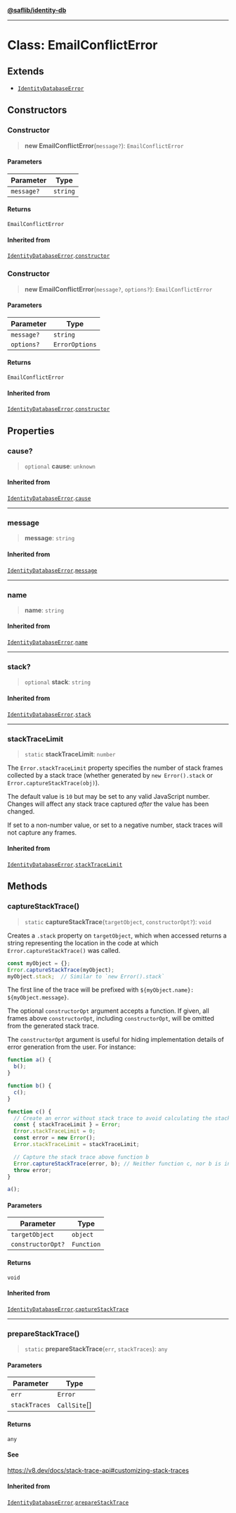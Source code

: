 [**@saflib/identity-db**](../index.md)

***

# Class: EmailConflictError

## Extends

- [`IdentityDatabaseError`](IdentityDatabaseError.md)

## Constructors

### Constructor

> **new EmailConflictError**(`message?`): `EmailConflictError`

#### Parameters

| Parameter | Type |
| ------ | ------ |
| `message?` | `string` |

#### Returns

`EmailConflictError`

#### Inherited from

[`IdentityDatabaseError`](IdentityDatabaseError.md).[`constructor`](IdentityDatabaseError.md#constructor)

### Constructor

> **new EmailConflictError**(`message?`, `options?`): `EmailConflictError`

#### Parameters

| Parameter | Type |
| ------ | ------ |
| `message?` | `string` |
| `options?` | `ErrorOptions` |

#### Returns

`EmailConflictError`

#### Inherited from

[`IdentityDatabaseError`](IdentityDatabaseError.md).[`constructor`](IdentityDatabaseError.md#constructor)

## Properties

### cause?

> `optional` **cause**: `unknown`

#### Inherited from

[`IdentityDatabaseError`](IdentityDatabaseError.md).[`cause`](IdentityDatabaseError.md#cause)

***

### message

> **message**: `string`

#### Inherited from

[`IdentityDatabaseError`](IdentityDatabaseError.md).[`message`](IdentityDatabaseError.md#message)

***

### name

> **name**: `string`

#### Inherited from

[`IdentityDatabaseError`](IdentityDatabaseError.md).[`name`](IdentityDatabaseError.md#name)

***

### stack?

> `optional` **stack**: `string`

#### Inherited from

[`IdentityDatabaseError`](IdentityDatabaseError.md).[`stack`](IdentityDatabaseError.md#stack)

***

### stackTraceLimit

> `static` **stackTraceLimit**: `number`

The `Error.stackTraceLimit` property specifies the number of stack frames
collected by a stack trace (whether generated by `new Error().stack` or
`Error.captureStackTrace(obj)`).

The default value is `10` but may be set to any valid JavaScript number. Changes
will affect any stack trace captured _after_ the value has been changed.

If set to a non-number value, or set to a negative number, stack traces will
not capture any frames.

#### Inherited from

[`IdentityDatabaseError`](IdentityDatabaseError.md).[`stackTraceLimit`](IdentityDatabaseError.md#stacktracelimit)

## Methods

### captureStackTrace()

> `static` **captureStackTrace**(`targetObject`, `constructorOpt?`): `void`

Creates a `.stack` property on `targetObject`, which when accessed returns
a string representing the location in the code at which
`Error.captureStackTrace()` was called.

```js
const myObject = {};
Error.captureStackTrace(myObject);
myObject.stack;  // Similar to `new Error().stack`
```

The first line of the trace will be prefixed with
`${myObject.name}: ${myObject.message}`.

The optional `constructorOpt` argument accepts a function. If given, all frames
above `constructorOpt`, including `constructorOpt`, will be omitted from the
generated stack trace.

The `constructorOpt` argument is useful for hiding implementation
details of error generation from the user. For instance:

```js
function a() {
  b();
}

function b() {
  c();
}

function c() {
  // Create an error without stack trace to avoid calculating the stack trace twice.
  const { stackTraceLimit } = Error;
  Error.stackTraceLimit = 0;
  const error = new Error();
  Error.stackTraceLimit = stackTraceLimit;

  // Capture the stack trace above function b
  Error.captureStackTrace(error, b); // Neither function c, nor b is included in the stack trace
  throw error;
}

a();
```

#### Parameters

| Parameter | Type |
| ------ | ------ |
| `targetObject` | `object` |
| `constructorOpt?` | `Function` |

#### Returns

`void`

#### Inherited from

[`IdentityDatabaseError`](IdentityDatabaseError.md).[`captureStackTrace`](IdentityDatabaseError.md#capturestacktrace)

***

### prepareStackTrace()

> `static` **prepareStackTrace**(`err`, `stackTraces`): `any`

#### Parameters

| Parameter | Type |
| ------ | ------ |
| `err` | `Error` |
| `stackTraces` | `CallSite`[] |

#### Returns

`any`

#### See

https://v8.dev/docs/stack-trace-api#customizing-stack-traces

#### Inherited from

[`IdentityDatabaseError`](IdentityDatabaseError.md).[`prepareStackTrace`](IdentityDatabaseError.md#preparestacktrace)
